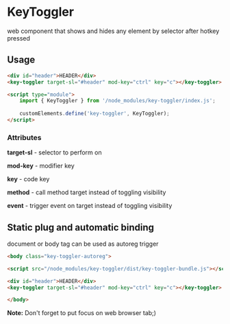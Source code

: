 # KeyToggler 

web component that shows and hides any element by selector after hotkey pressed

## Usage

```html
<div id="header">HEADER</div>
<key-toggler target-sl="#header" mod-key="ctrl" key="c"></key-toggler>

<script type="module">
    import { KeyToggler } from '/node_modules/key-toggler/index.js';
    
    customElements.define('key-toggler', KeyToggler);
</script>
```

### Attributes

**target-sl** - selector to perform on

**mod-key** - modifier key

**key** - code key

**method** - call method target instead of toggling visibility

**event** - trigger event on target instead of toggling visibility

## Static plug and automatic binding

document or body tag can be used as autoreg trigger

```html
<body class="key-toggler-autoreg">

<script src="/node_modules/key-toggler/dist/key-toggler-bundle.js"></script>

<div id="header">HEADER</div>
<key-toggler target-sl="#header" mod-key="ctrl" key="c"></key-toggler>

</body>
```

**Note:** Don't forget to put focus on web browser tab;)